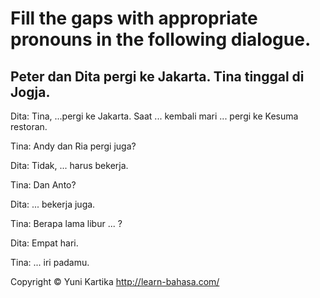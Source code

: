 # Fill the gaps with appropriate pronouns in the following dialogue.

## Peter dan Dita pergi ke Jakarta. Tina tinggal di Jogja.

Dita: Tina, ...pergi ke Jakarta. Saat ... kembali mari ... pergi ke Kesuma restoran.

Tina: Andy dan Ria pergi juga?

Dita: Tidak, ... harus bekerja.

Tina: Dan Anto?

Dita: ... bekerja juga.

Tina: Berapa lama libur ... ?

Dita: Empat hari.

Tina: ... iri padamu.




Copyright © Yuni Kartika http://learn-bahasa.com/
